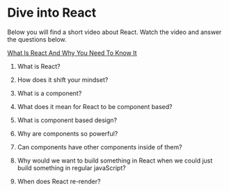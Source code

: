 # Dive into React

Below you will find a short video about React. Watch the video and answer the questions below. 

[What Is React And Why You Need To Know It](https://www.youtube.com/watch?v=1wZoGFF_oi4)

1. What is React?

1. How does it shift your mindset?

1. What is a component?

1. What does it mean for React to be component based?

1. What is component based design?

1. Why are components so powerful?

1. Can components have other components inside of them?

1. Why would we want to build something in React when we could just build something in regular javaScript?

1. When does React re-render?
